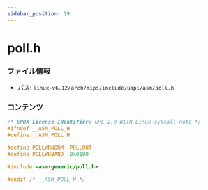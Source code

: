 ```yaml
---
sidebar_position: 19
---
```

# poll.h

### ファイル情報

- パス: `linux-v6.12/arch/mips/include/uapi/asm/poll.h`

### コンテンツ

```h
/* SPDX-License-Identifier: GPL-2.0 WITH Linux-syscall-note */
#ifndef __ASM_POLL_H
#define __ASM_POLL_H

#define POLLWRNORM	POLLOUT
#define POLLWRBAND	0x0100

#include <asm-generic/poll.h>

#endif /* __ASM_POLL_H */

```
